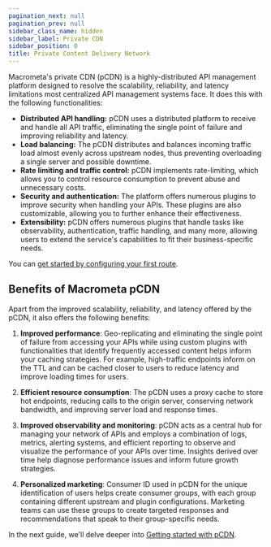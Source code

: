 ```yaml
---
pagination_next: null
pagination_prev: null
sidebar_class_name: hidden
sidebar_label: Private CDN
sidebar_position: 0
title: Private Content Delivery Network
---
```


Macrometa's private CDN (pCDN) is a highly-distributed API management platform designed to resolve the scalability, reliability, and latency limitations most centralized API management systems face. It does this with the following functionalities:

- **Distributed API handling:** pCDN uses a distributed platform to receive and handle all API traffic, eliminating the single point of failure and improving reliability and latency.
- **Load balancing:** The pCDN distributes and balances incoming traffic load almost evenly across upstream nodes, thus preventing overloading a single server and possible downtime. 
- **Rate limiting and traffic control:** pCDN implements rate-limiting, which allows you to control resource consumption to prevent abuse and unnecessary costs. 
- **Security and authentication:** The platform offers numerous plugins to improve security when handling your APIs. These plugins are also customizable, allowing you to further enhance their effectiveness.
- **Extensibility:** pCDN offers numerous plugins that handle tasks like observability, authentication, traffic handling, and many more, allowing users to extend the service's capabilities to fit their business-specific needs. 

You can [get started by configuring your first route](./01-getting-started/index.md). 

## Benefits of Macrometa pCDN

Apart from the improved scalability, reliability, and latency offered by the pCDN, it also offers the following benefits:

1. **Improved performance**: Geo-replicating and eliminating the single point of failure from accessing your APIs while using custom plugins with functionalities that identify frequently accessed content helps inform your caching strategies. For example, high-traffic endpoints inform on the TTL and can be cached closer to users to reduce latency and improve loading times for users. 

2. **Efficient resource consumption**: The pCDN uses a proxy cache to store hot endpoints, reducing calls to the origin server, conserving network bandwidth, and improving server load and response times.  

3. **Improved observability and monitoring**: pCDN acts as a central hub for managing your network of APIs and employs a combination of logs, metrics, alerting systems, and efficient reporting to observe and visualize the performance of your APIs over time. Insights derived over time help diagnose performance issues and inform future growth strategies. 

4. **Personalized marketing**: Consumer ID used in pCDN for the unique identification of users helps create consumer groups, with each group containing different upstream and plugin configurations. Marketing teams can use these groups to create targeted responses and recommendations that speak to their group-specific needs.

In the next guide, we'll delve deeper into [Getting started with pCDN](./01-getting-started/index.md).